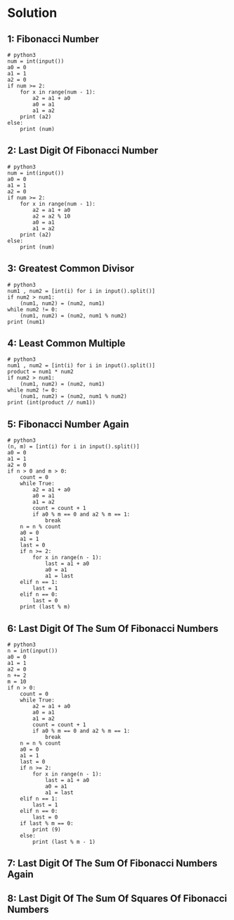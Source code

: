# Solution
## 1: Fibonacci Number
```
# python3
num = int(input())
a0 = 0
a1 = 1
a2 = 0
if num >= 2:
    for x in range(num - 1):
        a2 = a1 + a0
        a0 = a1
        a1 = a2
    print (a2)
else:
    print (num)
```
## 2: Last Digit Of Fibonacci Number
```
# python3
num = int(input())
a0 = 0
a1 = 1
a2 = 0
if num >= 2:
    for x in range(num - 1):
        a2 = a1 + a0
        a2 = a2 % 10
        a0 = a1
        a1 = a2
    print (a2)
else:
    print (num)
```
## 3: Greatest Common Divisor
```
# python3
num1 , num2 = [int(i) for i in input().split()]
if num2 > num1:
    (num1, num2) = (num2, num1)
while num2 != 0:
    (num1, num2) = (num2, num1 % num2)
print (num1)
```
## 4: Least Common Multiple
```
# python3
num1 , num2 = [int(i) for i in input().split()]
product = num1 * num2
if num2 > num1:
    (num1, num2) = (num2, num1)
while num2 != 0:
    (num1, num2) = (num2, num1 % num2)
print (int(product // num1))
```
## 5: Fibonacci Number Again
```
# python3
(n, m) = [int(i) for i in input().split()]
a0 = 0
a1 = 1
a2 = 0
if n > 0 and m > 0:
    count = 0
    while True:
        a2 = a1 + a0
        a0 = a1
        a1 = a2
        count = count + 1
        if a0 % m == 0 and a2 % m == 1:
            break
    n = n % count
    a0 = 0
    a1 = 1
    last = 0
    if n >= 2:
        for x in range(n - 1):
            last = a1 + a0
            a0 = a1
            a1 = last
    elif n == 1:
        last = 1
    elif n == 0:
        last = 0
    print (last % m)
```
## 6: Last Digit Of The Sum Of Fibonacci Numbers
```
# python3
n = int(input())
a0 = 0
a1 = 1
a2 = 0
n += 2
m = 10
if n > 0:
    count = 0
    while True:
        a2 = a1 + a0
        a0 = a1
        a1 = a2
        count = count + 1
        if a0 % m == 0 and a2 % m == 1:
            break
    n = n % count
    a0 = 0
    a1 = 1
    last = 0
    if n >= 2:
        for x in range(n - 1):
            last = a1 + a0
            a0 = a1
            a1 = last
    elif n == 1:
        last = 1
    elif n == 0:
        last = 0
    if last % m == 0:
        print (9)
    else:
        print (last % m - 1)
```
## 7: Last Digit Of The Sum Of Fibonacci Numbers Again
## 8: Last Digit Of The Sum Of Squares Of Fibonacci Numbers
